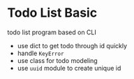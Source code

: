 # Todo List Basic

todo list program based on CLI

- use dict to get todo through id quickly
- handle `KeyError`
- use class for todo modeling
- use `uuid` module to create unique id